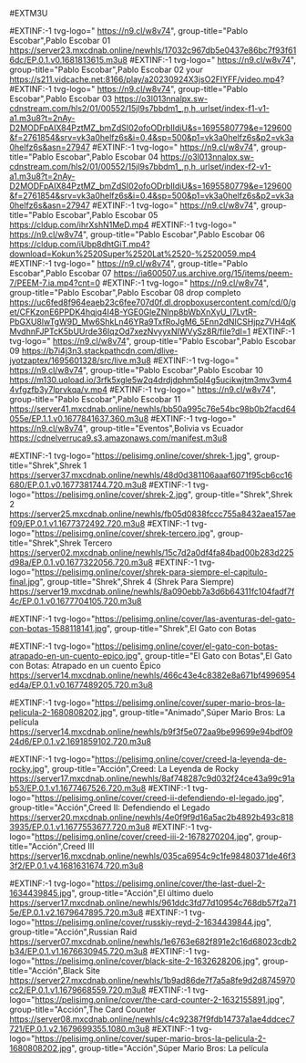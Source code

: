 #EXTM3U


#EXTINF:-1 tvg-logo=" https://n9.cl/w8v74", group-title="Pablo Escobar",Pablo Escobar 01
https://server23.mxcdnab.online/newhls/17032c967db5e0437e86bc7f93f616dc/EP.0.1.v0.1681813615.m3u8
#EXTINF:-1 tvg-logo=" https://n9.cl/w8v74", group-title="Pablo Escobar",Pablo Escobar 02 your
https://s211.vidcache.net:8166/play/a20230924X3jsO2FIYFF/video.mp4?
#EXTINF:-1 tvg-logo=" https://n9.cl/w8v74", group-title="Pablo Escobar",Pablo Escobar 03
https://o3l013nnalpx.sw-cdnstream.com/hls2/01/00552/15jl9s7bbdm1_,n,h,.urlset/index-f1-v1-a1.m3u8?t=2nAy-D2MODFpAIX84PztMZ_bmZdSI02ofoODrbIIdiU&s=1695580779&e=129600&f=2761854&srv=vk3a0helfz6s&i=0.4&sp=500&p1=vk3a0helfz6s&p2=vk3a0helfz6s&asn=27947
#EXTINF:-1 tvg-logo=" https://n9.cl/w8v74", group-title="Pablo Escobar",Pablo Escobar 04
https://o3l013nnalpx.sw-cdnstream.com/hls2/01/00552/15jl9s7bbdm1_,n,h,.urlset/index-f2-v1-a1.m3u8?t=2nAy-D2MODFpAIX84PztMZ_bmZdSI02ofoODrbIIdiU&s=1695580779&e=129600&f=2761854&srv=vk3a0helfz6s&i=0.4&sp=500&p1=vk3a0helfz6s&p2=vk3a0helfz6s&asn=27947
#EXTINF:-1 tvg-logo=" https://n9.cl/w8v74", group-title="Pablo Escobar",Pablo Escobar 05
https://cldup.com/ihrXshN1MeD.mp4
#EXTINF:-1 tvg-logo=" https://n9.cl/w8v74", group-title="Pablo Escobar",Pablo Escobar 06
https://cldup.com/iUbp8dhtGiT.mp4?download=Kokun%2520Super%2520Lat%2520-%2520059.mp4
#EXTINF:-1 tvg-logo=" https://n9.cl/w8v74", group-title="Pablo Escobar",Pablo Escobar 07
https://ia600507.us.archive.org/15/items/peem-7/PEEM-7.ia.mp4?cnt=0
#EXTINF:-1 tvg-logo=" https://n9.cl/w8v74", group-title="Pablo Escobar",Pablo Escobar 08 drop completo
https://uc6fed8f964eaeb23c6fee707d0f.dl.dropboxusercontent.com/cd/0/get/CFKzonE6PPDK4hqjq4I4B-YGE0GleZNlnp8bWbXnXyU_I7LvtR-PbGXU8lwTgW9D_Mw6ShkLn46YRa9TxfRoJgM6_5Enn2dNICSHjpz7VH4qKMvdhnFJPTcK5bUUrde36IqzOd7xezNvyyxNIWVySz8R/file?dl=1
#EXTINF:-1 tvg-logo=" https://n9.cl/w8v74", group-title="Pablo Escobar",Pablo Escobar 09
https://b7i4j3n3.stackpathcdn.com/dlive-jyotzaptex/1695601328/src/live.m3u8
#EXTINF:-1 tvg-logo=" https://n9.cl/w8v74", group-title="Pablo Escobar",Pablo Escobar 10
https://m130.uqload.io/3rfk5xgle5w2q4drdjdphm5pl4g5ucikwjtm3mv3vm44vfgzfb3y7lprvkqa/v.mp4
#EXTINF:-1 tvg-logo=" https://n9.cl/w8v74", group-title="Pablo Escobar",Pablo Escobar 11
https://server41.mxcdnab.online/newhls/bb50a995c76e54bc98b0b2facd64055e/EP.1.1.v0.1677841637.360.m3u8
#EXTINF:-1 tvg-logo=" https://n9.cl/w8v74", group-title="Eventos",Bolivia vs Ecuador 
https://cdnelverruca9.s3.amazonaws.com/manifest.m3u8


#EXTINF:-1 tvg-logo="https://pelisimg.online/cover/shrek-1.jpg", group-title="Shrek",Shrek 1
https://server37.mxcdnab.online/newhls/48d0d381106aaaf6071f95cb6cc16680/EP.0.1.v0.1677381744.720.m3u8
#EXTINF:-1 tvg-logo="https://pelisimg.online/cover/shrek-2.jpg", group-title="Shrek",Shrek 2
https://server25.mxcdnab.online/newhls/fb05d0838fccc755a8432aea157aef09/EP.0.1.v1.1677372492.720.m3u8
#EXTINF:-1 tvg-logo="https://pelisimg.online/cover/shrek-tercero.jpg", group-title="Shrek",Shrek Tercero
https://server02.mxcdnab.online/newhls/15c7d2a0df4fa84bad00b283d225d98a/EP.0.1.v0.1677322056.720.m3u8
#EXTINF:-1 tvg-logo="https://pelisimg.online/cover/shrek-para-siempre-el-capitulo-final.jpg", group-title="Shrek",Shrek 4 (Shrek Para Siempre)
https://server19.mxcdnab.online/newhls/8a090ebb7a3d6b64311fc104fadf7f4c/EP.0.1.v0.1677704105.720.m3u8

#EXTINF:-1 tvg-logo="https://pelisimg.online/cover/las-aventuras-del-gato-con-botas-1588118141.jpg", group-title="Shrek",El Gato con Botas

#EXTINF:-1 tvg-logo="https://pelisimg.online/cover/el-gato-con-botas-atrapado-en-un-cuento-epico.jpg", group-title="El Gato con Botas",El Gato con Botas: Atrapado en un cuento Épico
https://server14.mxcdnab.online/newhls/466c43e4c8382e8a671bf4996954ed4a/EP.0.1.v0.1677489205.720.m3u8

#EXTINF:-1 tvg-logo="https://pelisimg.online/cover/super-mario-bros-la-pelicula-2-1680808202.jpg", group-title="Animado",Súper Mario Bros: La película
https://server14.mxcdnab.online/newhls/b9f3f5e072aa9be99699e94bdf0924d6/EP.0.1.v2.1691859102.720.m3u8






#EXTINF:-1 tvg-logo="https://pelisimg.online/cover/creed-la-leyenda-de-rocky.jpg", group-title="Acción",Creed: La Leyenda de Rocky
https://server17.mxcdnab.online/newhls/8af748287c9d032f24ce43a99c91ab53/EP.0.1.v1.1677467526.720.m3u8
#EXTINF:-1 tvg-logo="https://pelisimg.online/cover/creed-ii-defendiendo-el-legado.jpg", group-title="Acción",Creed II: Defendiendo el Legado
https://server20.mxcdnab.online/newhls/4e0f9f9d16a5ac2b4892b493c8183935/EP.0.1.v1.1677553677.720.m3u8
#EXTINF:-1 tvg-logo="https://pelisimg.online/cover/creed-iii-2-1678270204.jpg", group-title="Acción",Creed III
https://server16.mxcdnab.online/newhls/035ca6954c9c1fe98480371de46f33f2/EP.0.1.v4.1681631674.720.m3u8

#EXTINF:-1 tvg-logo="https://pelisimg.online/cover/the-last-duel-2-1634439845.jpg", group-title="Acción",El último duelo
https://server17.mxcdnab.online/newhls/961ddc3fd77d10954c768db57f2a715e/EP.0.1.v2.1679647895.720.m3u8
#EXTINF:-1 tvg-logo="https://pelisimg.online/cover/russkiy-reyd-2-1634439844.jpg", group-title="Acción",Russian Raid
https://server07.mxcdnab.online/newhls/1e6763e682f891e2c16d68023cdb2b34/EP.0.1.v1.1676630945.720.m3u8
#EXTINF:-1 tvg-logo="https://pelisimg.online/cover/black-site-2-1632628206.jpg", group-title="Acción",Black Site
https://server27.mxcdnab.online/newhls/1b9ad86de7f7a5a8fe9d2d8745970cc2/EP.0.1.v1.1679668559.720.m3u8
#EXTINF:-1 tvg-logo="https://pelisimg.online/cover/the-card-counter-2-1632155891.jpg", group-title="Acción",The Card Counter
https://server08.mxcdnab.online/newhls/c4c92387f9fdb14737a1ae4ddcec7721/EP.0.1.v2.1679699355.1080.m3u8
#EXTINF:-1 tvg-logo="https://pelisimg.online/cover/super-mario-bros-la-pelicula-2-1680808202.jpg", group-title="Acción",Súper Mario Bros: La película



